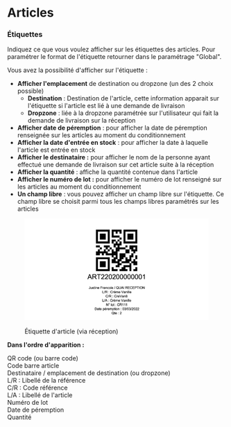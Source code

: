 # Articles

### Étiquettes

Indiquez ce que vous voulez afficher sur les étiquettes des articles. Pour paramétrer le format de l'étiquette retourner dans le paramétrage "Global".

Vous avez la possibilité d'afficher sur l'étiquette :

* **Afficher l'emplacement** de destination ou dropzone (un des 2 choix possible)
  * **Destination** : Destination de l'article, cette information apparait sur l'étiquette si l'article est lié à une demande de livraison
  * **Dropzone** : liée à la dropzone paramétrée sur l'utilisateur qui fait la demande de livraison sur la réception
* **Afficher date de péremption** : pour afficher la date de péremption renseignée sur les articles au moment du conditionnement
* **Afficher la date d'entrée en stock** : pour afficher la date à laquelle l'article est entrée en stock
* **Afficher le destinataire :** pour afficher le nom de la personne ayant effectué une demande de livraison sur cet article suite à la réception
* **Afficher la quantité** : affiche la quantité contenue dans l'article
* **Afficher le numéro de lot :** pour afficher le numéro de lot renseigné sur les articles au moment du conditionnement
* **Un champ libre** : vous pouvez afficher un champ libre sur l'étiquette. Ce champ libre se choisit parmi tous les champs libres paramétrés sur les articles

<figure><img src="../../../.gitbook/assets/image (122).png" alt=""><figcaption><p>Étiquette d'article (via réception)</p></figcaption></figure>

**Dans l'ordre d'apparition :**

QR code (ou barre code)\
&#x20;Code barre article \
Destinataire / emplacement de destination (ou dropzone) \
L/R : Libellé de la référence \
C/R : Code référence \
L/A : Libellé de l'article \
Numéro de lot \
Date de péremption \
Quantité
